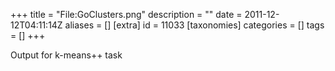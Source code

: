 +++
title = "File:GoClusters.png"
description = ""
date = 2011-12-12T04:11:14Z
aliases = []
[extra]
id = 11033
[taxonomies]
categories = []
tags = []
+++

Output for k-means++ task
